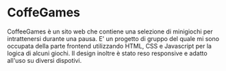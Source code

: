 # CoffeGames
CoffeeGames è un sito web che contiene una selezione di minigiochi per intrattenersi durante una pausa.
E' un progetto di gruppo del quale mi sono occupata della parte frontend utilizzando HTML, CSS e Javascript per la logica di alcuni giochi. Il design inoltre è stato reso responsive e adatto all'uso su diversi dispotivi.
